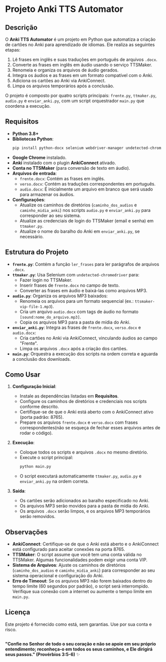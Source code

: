 # Projeto Anki TTS Automator

## Descrição
O **Anki TTS Automator** é um projeto em Python que automatiza a criação de cartões no Anki para aprendizado de idiomas. Ele realiza as seguintes etapas:
1. Lê frases em inglês e suas traduções em português de arquivos `.docx`.
2. Converte as frases em inglês em áudio usando o serviço TTSMaker.
3. Renomeia e organiza os arquivos de áudio gerados.
4. Integra os áudios e as frases em um formato compatível com o Anki.
5. Adiciona os cartões ao Anki via AnkiConnect.
6. Limpa os arquivos temporários após a conclusão.

O projeto é composto por quatro scripts principais: `frente.py`, `ttmaker.py`, `audio.py` e `enviar_anki.py`, com um script orquestrador `main.py` que coordena a execução.

## Requisitos
- **Python 3.8+**
- **Bibliotecas Python**:
  ```bash
  pip install python-docx selenium webdriver-manager undetected-chromedriver requests
  ```
- **Google Chrome** instalado.
- **Anki** instalado com o plugin **AnkiConnect** ativado.
- **Conta no TTSMaker** (para conversão de texto em áudio).
- **Arquivos de entrada**:
  - `frente.docx`: Contém as frases em inglês.
  - `verso.docx`: Contém as traduções correspondentes em português.
  - `audio.docx`: É inicialmente um arquivo em branco que será usado para armazenar os áudios.
- **Configurações**:
  - Atualize os caminhos de diretórios (`caminho_dos_audios` e `caminho_midia_anki`) nos scripts `audio.py` e `enviar_anki.py` para corresponder ao seu sistema.
  - Atualize as credenciais de login do TTSMaker (email e senha) em `ttmaker.py`.
  - Atualize o nome do baralho do Anki em `enviar_anki.py`, se necessário.

## Estrutura do Projeto
- **`frente.py`**: Contém a função `ler_frases` para ler parágrafos de arquivos `.docx`.
- **`ttmaker.py`**: Usa Selenium com `undetected-chromedriver` para:
  - Fazer login no TTSMaker.
  - Inserir frases de `frente.docx` no campo de texto.
  - Converter as frases em áudio e baixá-las como arquivos MP3.
- **`audio.py`**: Organiza os arquivos MP3 baixados:
  - Renomeia os arquivos para um formato sequencial (ex.: `ttsmaker-vip-file-1.mp3`).
  - Cria um arquivo `audio.docx` com tags de áudio no formato `[sound:nome_do_arquivo.mp3]`.
  - Copia os arquivos MP3 para a pasta de mídia do Anki.
- **`enviar_anki.py`**: Integra as frases de `frente.docx`, `verso.docx` e `audio.docx`:
  - Cria cartões no Anki via AnkiConnect, vinculando áudios ao campo "Frente".
  - Limpa os arquivos `.docx` após a criação dos cartões.
- **`main.py`**: Orquestra a execução dos scripts na ordem correta e aguarda a conclusão dos downloads.

## Como Usar
1. **Configuração Inicial**:
   - Instale as dependências listadas em **Requisitos**.
   - Configure os caminhos de diretórios e credenciais nos scripts conforme descrito.
   - Certifique-se de que o Anki está aberto com o AnkiConnect ativo (porta padrão: 8765).
   - Prepare os arquivos `frente.docx` e `verso.docx` com frases correspondentes(não se esqueça de fechar esses arquivos antes de rodar o código).

2. **Execução**:
   - Coloque todos os scripts e arquivos `.docx` no mesmo diretório.
   - Execute o script principal:
     ```bash
     python main.py
     ```
   - O script executará automaticamente `ttmaker.py`, `audio.py` e `enviar_anki.py` na ordem correta.

3. **Saída**:
   - Os cartões serão adicionados ao baralho especificado no Anki.
   - Os arquivos MP3 serão movidos para a pasta de mídia do Anki.
   - Os arquivos `.docx` serão limpos, e os arquivos MP3 temporários serão removidos.

## Observações
- **AnkiConnect**: Certifique-se de que o Anki está aberto e o AnkiConnect está configurado para aceitar conexões na porta 8765.
- **TTSMaker**: O script assume que você tem uma conta válida no TTSMaker. Algumas funcionalidades podem exigir uma conta VIP.
- **Sistema de Arquivos**: Ajuste os caminhos de diretórios (`caminho_dos_audios` e `caminho_midia_anki`) para corresponder ao seu sistema operacional e configuração do Anki.
- **Erro de Timeout**: Se os arquivos MP3 não forem baixados dentro do tempo limite (60 segundos por padrão), o script será interrompido. Verifique sua conexão com a internet ou aumente o tempo limite em `main.py`.


## Licença
Este projeto é fornecido como está, sem garantias. Use por sua conta e risco. 


##
**"Confie no Senhor de todo o seu coração e não se apoie em seu próprio entendimento; reconheça-o em todos os seus caminhos, e Ele dirigirá seus passos." (Provérbios 3:5-6)** ✨
